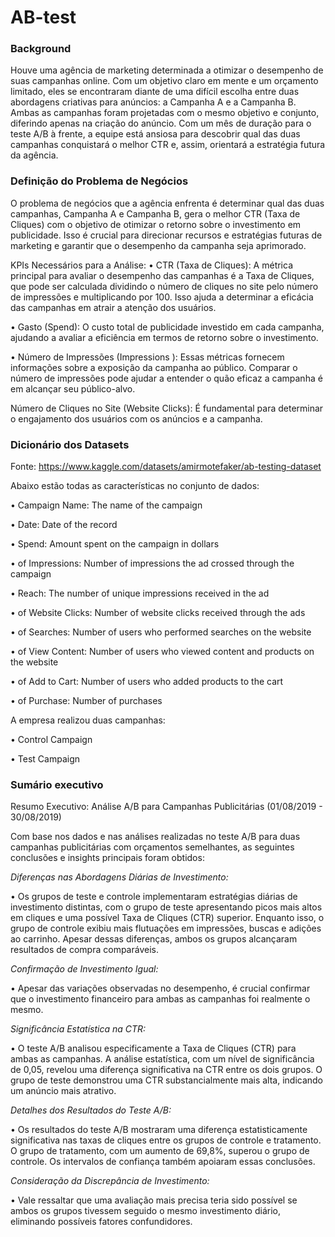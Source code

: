 # AB-test

### Background
Houve uma agência de marketing determinada a otimizar o desempenho de suas campanhas online. Com um objetivo claro em mente e um orçamento limitado, eles se encontraram diante de uma difícil escolha entre duas abordagens criativas para anúncios: a Campanha A e a Campanha B. Ambas as campanhas foram projetadas com o mesmo objetivo e conjunto, diferindo apenas na criação do anúncio. Com um mês de duração para o teste A/B à frente, a equipe está ansiosa para descobrir qual das duas campanhas conquistará o melhor CTR e, assim, orientará a estratégia futura da agência.

### Definição do Problema de Negócios
O problema de negócios que a agência enfrenta é determinar qual das duas campanhas, Campanha A e Campanha B, gera o melhor CTR (Taxa de Cliques) com o objetivo de otimizar o retorno sobre o investimento em publicidade. Isso é crucial para direcionar recursos e estratégias futuras de marketing e garantir que o desempenho da campanha seja aprimorado.

KPIs Necessários para a Análise:
• CTR (Taxa de Cliques): A métrica principal para avaliar o desempenho das campanhas é a Taxa de Cliques, que pode ser calculada dividindo o número de cliques no site pelo número de impressões e multiplicando por 100. Isso ajuda a determinar a eficácia das campanhas em atrair a atenção dos usuários.

• Gasto (Spend): O custo total de publicidade investido em cada campanha, ajudando a avaliar a eficiência em termos de retorno sobre o investimento.

• Número de Impressões (Impressions ): Essas métricas fornecem informações sobre a exposição da campanha ao público. Comparar o número de impressões pode ajudar a entender o quão eficaz a campanha é em alcançar seu público-alvo.

Número de Cliques no Site (Website Clicks): É fundamental para determinar o engajamento dos usuários com os anúncios e a campanha.

### Dicionário dos Datasets
Fonte: https://www.kaggle.com/datasets/amirmotefaker/ab-testing-dataset

Abaixo estão todas as características no conjunto de dados:

• Campaign Name: The name of the campaign

• Date: Date of the record

• Spend: Amount spent on the campaign in dollars

• of Impressions: Number of impressions the ad crossed through the campaign

• Reach: The number of unique impressions received in the ad

• of Website Clicks: Number of website clicks received through the ads

• of Searches: Number of users who performed searches on the website

• of View Content: Number of users who viewed content and products on the website

• of Add to Cart: Number of users who added products to the cart

• of Purchase: Number of purchases

A empresa realizou duas campanhas:

• Control Campaign

• Test Campaign

### Sumário executivo
Resumo Executivo: Análise A/B para Campanhas Publicitárias (01/08/2019 - 30/08/2019)

Com base nos dados e nas análises realizadas no teste A/B para duas campanhas publicitárias com orçamentos semelhantes, as seguintes conclusões e insights principais foram obtidos:

*Diferenças nas Abordagens Diárias de Investimento:*

• Os grupos de teste e controle implementaram estratégias diárias de investimento distintas, com o grupo de teste apresentando picos mais altos em cliques e uma possível Taxa de Cliques (CTR) superior. Enquanto isso, o grupo de controle exibiu mais flutuações em impressões, buscas e adições ao carrinho. Apesar dessas diferenças, ambos os grupos alcançaram resultados de compra comparáveis.

*Confirmação de Investimento Igual:*

• Apesar das variações observadas no desempenho, é crucial confirmar que o investimento financeiro para ambas as campanhas foi realmente o mesmo.

*Significância Estatística na CTR:*

• O teste A/B analisou especificamente a Taxa de Cliques (CTR) para ambas as campanhas. A análise estatística, com um nível de significância de 0,05, revelou uma diferença significativa na CTR entre os dois grupos. O grupo de teste demonstrou uma CTR substancialmente mais alta, indicando um anúncio mais atrativo.

*Detalhes dos Resultados do Teste A/B:*

• Os resultados do teste A/B mostraram uma diferença estatisticamente significativa nas taxas de cliques entre os grupos de controle e tratamento. O grupo de tratamento, com um aumento de 69,8%, superou o grupo de controle. Os intervalos de confiança também apoiaram essas conclusões.

*Consideração da Discrepância de Investimento:*

• Vale ressaltar que uma avaliação mais precisa teria sido possível se ambos os grupos tivessem seguido o mesmo investimento diário, eliminando possíveis fatores confundidores.
